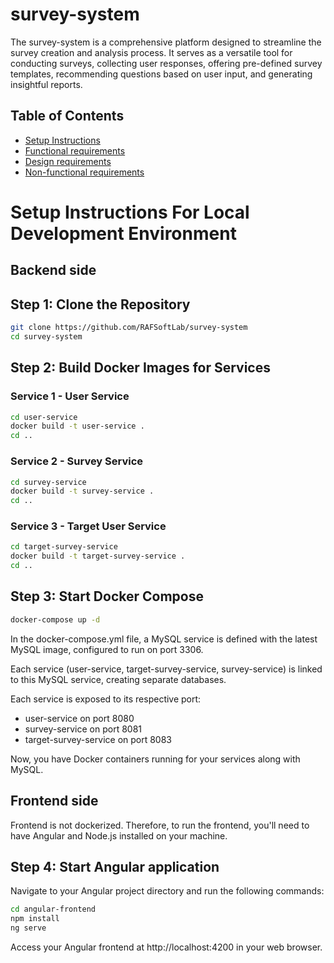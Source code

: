 # survey-system
The survey-system is a comprehensive platform designed to streamline the survey creation and analysis process. It serves as a versatile tool for conducting surveys, collecting user responses, offering pre-defined survey templates, recommending questions based on user input, and generating insightful reports.

## Table of Contents
- [Setup Instructions](README.md)
- [Functional requirements](docs/functional-requirements.md)
- [Design requirements](docs/design-requirements.md)
- [Non-functional requirements](docs/non-functional-requirements.md)

# Setup Instructions For Local Development Environment

## Backend side 

## Step 1: Clone the Repository
```bash
git clone https://github.com/RAFSoftLab/survey-system
cd survey-system
```

## Step 2: Build Docker Images for Services
### Service 1 - User Service
```bash
cd user-service
docker build -t user-service .
cd ..
```
### Service 2 - Survey Service
```bash
cd survey-service
docker build -t survey-service .
cd ..
```
### Service 3 - Target User Service
```bash
cd target-survey-service
docker build -t target-survey-service .
cd ..
```
## Step 3: Start Docker Compose
```bash
docker-compose up -d
```

In the docker-compose.yml file, a MySQL service is defined with the latest MySQL image, configured to run on port 3306. 

Each service (user-service, target-survey-service, survey-service) is linked to this MySQL service, creating separate databases.

Each service is exposed to its respective port:

- user-service on port 8080
- survey-service on port 8081
- target-survey-service on port 8083

Now, you have Docker containers running for your services along with MySQL.

## Frontend side
Frontend is not dockerized. Therefore, to run the frontend, you'll need to have Angular and Node.js installed on your machine. 

## Step 4: Start Angular application
Navigate to your Angular project directory and run the following commands:
```bash
cd angular-frontend
npm install
ng serve
```

Access your Angular frontend at http://localhost:4200 in your web browser.



